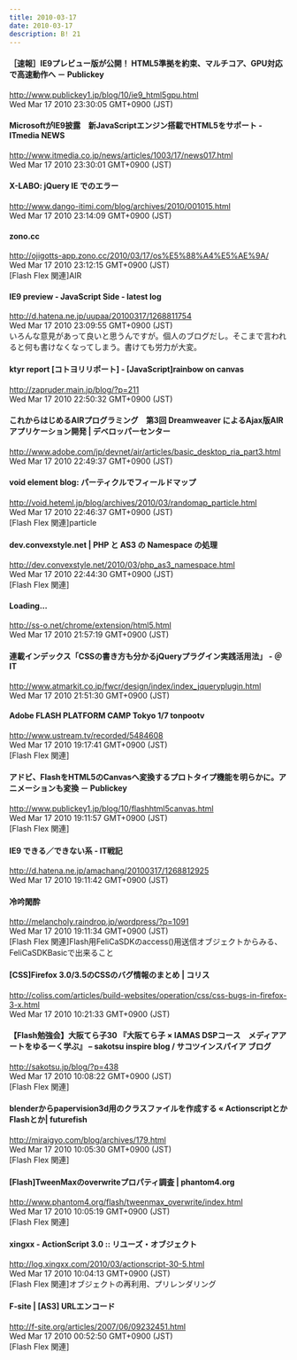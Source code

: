 ```yaml
---
title: 2010-03-17
date: 2010-03-17
description: B! 21
---
```


#### ［速報］IE9プレビュー版が公開！ HTML5準拠を約束、マルチコア、GPU対応で高速動作へ － Publickey
http://www.publickey1.jp/blog/10/ie9_html5gpu.html<br>
Wed Mar 17 2010 23:30:05 GMT+0900 (JST)<br>


####  MicrosoftがIE9披露　新JavaScriptエンジン搭載でHTML5をサポート - ITmedia NEWS
http://www.itmedia.co.jp/news/articles/1003/17/news017.html<br>
Wed Mar 17 2010 23:30:01 GMT+0900 (JST)<br>


#### X-LABO: jQuery IE でのエラー
http://www.dango-itimi.com/blog/archives/2010/001015.html<br>
Wed Mar 17 2010 23:14:09 GMT+0900 (JST)<br>


#### zono.cc
http://ojigotts-app.zono.cc/2010/03/17/os%E5%88%A4%E5%AE%9A/<br>
Wed Mar 17 2010 23:12:15 GMT+0900 (JST)<br>
[Flash Flex 関連]AIR


####  IE9 preview - JavaScript Side - latest log
http://d.hatena.ne.jp/uupaa/20100317/1268811754<br>
Wed Mar 17 2010 23:09:55 GMT+0900 (JST)<br>
いろんな意見があって良いと思うんですが。個人のブログだし。そこまで言われると何も書けなくなってしまう。書けても労力が大変。


#### ktyr report [コトヨリリポート]  -   [JavaScript]rainbow on canvas
http://zapruder.main.jp/blog/?p=211<br>
Wed Mar 17 2010 22:50:32 GMT+0900 (JST)<br>


#### これからはじめるAIRプログラミング　第3回 Dreamweaver によるAjax版AIRアプリケーション開発 | デベロッパーセンター
http://www.adobe.com/jp/devnet/air/articles/basic_desktop_ria_part3.html<br>
Wed Mar 17 2010 22:49:37 GMT+0900 (JST)<br>


#### void element blog: パーティクルでフィールドマップ
http://void.heteml.jp/blog/archives/2010/03/randomap_particle.html<br>
Wed Mar 17 2010 22:46:37 GMT+0900 (JST)<br>
[Flash Flex 関連]particle


#### dev.convexstyle.net | PHP と AS3 の Namespace の処理
http://dev.convexstyle.net/2010/03/php_as3_namespace.html<br>
Wed Mar 17 2010 22:44:30 GMT+0900 (JST)<br>
[Flash Flex 関連]


#### Loading...
http://ss-o.net/chrome/extension/html5.html<br>
Wed Mar 17 2010 21:57:19 GMT+0900 (JST)<br>


#### 連載インデックス「CSSの書き方も分かるjQueryプラグイン実践活用法」 - ＠IT
http://www.atmarkit.co.jp/fwcr/design/index/index_jqueryplugin.html<br>
Wed Mar 17 2010 21:51:30 GMT+0900 (JST)<br>


#### Adobe FLASH PLATFORM CAMP Tokyo 1/7 tonpootv
http://www.ustream.tv/recorded/5484608<br>
Wed Mar 17 2010 19:17:41 GMT+0900 (JST)<br>
[Flash Flex 関連]


#### アドビ、FlashをHTML5のCanvasへ変換するプロトタイプ機能を明らかに。アニメーションも変換 － Publickey
http://www.publickey1.jp/blog/10/flashhtml5canvas.html<br>
Wed Mar 17 2010 19:11:57 GMT+0900 (JST)<br>
[Flash Flex 関連]


####  IE9 できる／できない系 - IT戦記
http://d.hatena.ne.jp/amachang/20100317/1268812925<br>
Wed Mar 17 2010 19:11:42 GMT+0900 (JST)<br>


#### 冷吟閑酔
http://melancholy.raindrop.jp/wordpress/?p=1091<br>
Wed Mar 17 2010 19:11:34 GMT+0900 (JST)<br>
[Flash Flex 関連]Flash用FeliCaSDKのaccess()用送信オブジェクトからみる、FeliCaSDKBasicで出来ること


####   [CSS]Firefox 3.0/3.5のCSSのバグ情報のまとめ | コリス
http://coliss.com/articles/build-websites/operation/css/css-bugs-in-firefox-3-x.html<br>
Wed Mar 17 2010 10:21:33 GMT+0900 (JST)<br>


#### 【Flash勉強会】大阪てら子30 『大阪てら子 × IAMAS DSPコース　メディアアートをゆるーく学ぶ』 – sakotsu inspire blog / サコツインスパイア ブログ
http://sakotsu.jp/blog/?p=438<br>
Wed Mar 17 2010 10:08:22 GMT+0900 (JST)<br>
[Flash Flex 関連]


#### blenderからpapervision3d用のクラスファイルを作成する «  ActionscriptとかFlashとか| futurefish
http://miraigyo.com/blog/archives/179.html<br>
Wed Mar 17 2010 10:05:30 GMT+0900 (JST)<br>
[Flash Flex 関連]


#### [Flash]TweenMaxのoverwriteプロパティ調査 | phantom4.org
http://www.phantom4.org/flash/tweenmax_overwrite/index.html<br>
Wed Mar 17 2010 10:05:19 GMT+0900 (JST)<br>
[Flash Flex 関連]


#### xingxx - ActionScript 3.0 :: リユーズ・オブジェクト
http://log.xingxx.com/2010/03/actionscript-30-5.html<br>
Wed Mar 17 2010 10:04:13 GMT+0900 (JST)<br>
[Flash Flex 関連]オブジェクトの再利用、プリレンダリング


#### F-site | [AS3] URLエンコード
http://f-site.org/articles/2007/06/09232451.html<br>
Wed Mar 17 2010 00:52:50 GMT+0900 (JST)<br>
[Flash Flex 関連]


